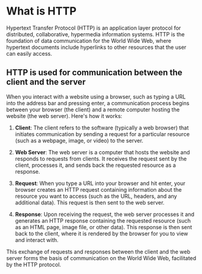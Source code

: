 # What is HTTP

Hypertext Transfer Protocol (HTTP) is an application layer protocol for distributed, collaborative, hypermedia information systems. HTTP is the foundation of data communication for the World Wide Web, where hypertext documents include hyperlinks to other resources that the user can easily access.

## HTTP is used for communication between the client and the server

When you interact with a website using a browser, such as typing a URL into the address bar and pressing enter, a communication process begins between your browser (the client) and a remote computer hosting the website (the web server). Here's how it works:

1. **Client**: The client refers to the software (typically a web browser) that initiates communication by sending a request for a particular resource (such as a webpage, image, or video) to the server.

2. **Web Server**: The web server is a computer that hosts the website and responds to requests from clients. It receives the request sent by the client, processes it, and sends back the requested resource as a response.

3. **Request**: When you type a URL into your browser and hit enter, your browser creates an HTTP request containing information about the resource you want to access (such as the URL, headers, and any additional data). This request is then sent to the web server.

4. **Response**: Upon receiving the request, the web server processes it and generates an HTTP response containing the requested resource (such as an HTML page, image file, or other data). This response is then sent back to the client, where it is rendered by the browser for you to view and interact with.

This exchange of requests and responses between the client and the web server forms the basis of communication on the World Wide Web, facilitated by the HTTP protocol.
